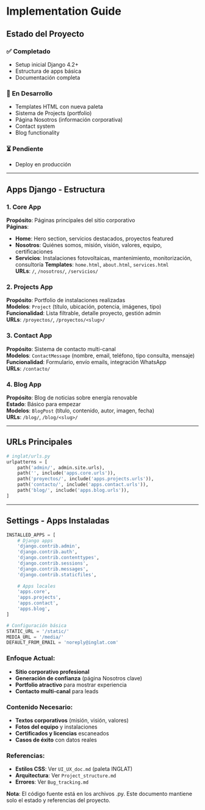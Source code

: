 # Implementation Guide

## Estado del Proyecto

### ✅ Completado
- Setup inicial Django 4.2+
- Estructura de apps básica
- Documentación completa

### 🔄 En Desarrollo  
- Templates HTML con nueva paleta
- Sistema de Projects (portfolio)
- Página Nosotros (información corporativa)
- Contact system
- Blog functionality

### ⏳ Pendiente

- Deploy en producción

---

## Apps Django - Estructura

### 1. Core App
**Propósito**: Páginas principales del sitio corporativo  
**Páginas**:
- **Home**: Hero section, servicios destacados, proyectos featured
- **Nosotros**: Quiénes somos, misión, visión, valores, equipo, certificaciones
- **Servicios**: Instalaciones fotovoltaicas, mantenimiento, monitorización, consultoría
**Templates**: `home.html`, `about.html`, `services.html`  
**URLs**: `/`, `/nosotros/`, `/servicios/`

### 2. Projects App  
**Propósito**: Portfolio de instalaciones realizadas  
**Modelos**: `Project` (título, ubicación, potencia, imágenes, tipo)  
**Funcionalidad**: Lista filtrable, detalle proyecto, gestión admin  
**URLs**: `/proyectos/`, `/proyectos/<slug>/`

### 3. Contact App
**Propósito**: Sistema de contacto multi-canal  
**Modelos**: `ContactMessage` (nombre, email, teléfono, tipo consulta, mensaje)  
**Funcionalidad**: Formulario, envío emails, integración WhatsApp  
**URLs**: `/contacto/`

### 4. Blog App
**Propósito**: Blog de noticias sobre energía renovable  
**Estado**: Básico para empezar  
**Modelos**: `BlogPost` (título, contenido, autor, imagen, fecha)  
**URLs**: `/blog/`, `/blog/<slug>/`

---

## URLs Principales
```python
# inglat/urls.py
urlpatterns = [
    path('admin/', admin.site.urls),
    path('', include('apps.core.urls')),
    path('proyectos/', include('apps.projects.urls')),  
    path('contacto/', include('apps.contact.urls')),
    path('blog/', include('apps.blog.urls')),
]
```

---

## Settings - Apps Instaladas
```python
INSTALLED_APPS = [
    # Django apps
    'django.contrib.admin',
    'django.contrib.auth',
    'django.contrib.contenttypes',
    'django.contrib.sessions',
    'django.contrib.messages',
    'django.contrib.staticfiles',
    
    # Apps locales
    'apps.core',
    'apps.projects',
    'apps.contact',
    'apps.blog',
]

# Configuración básica
STATIC_URL = '/static/'
MEDIA_URL = '/media/'
DEFAULT_FROM_EMAIL = 'noreply@inglat.com'
```

### Enfoque Actual:
- **Sitio corporativo profesional** 
- **Generación de confianza** (página Nosotros clave)
- **Portfolio atractivo** para mostrar experiencia
- **Contacto multi-canal** para leads

### Contenido Necesario:
- **Textos corporativos** (misión, visión, valores)
- **Fotos del equipo** y instalaciones
- **Certificados y licencias** escaneados
- **Casos de éxito** con datos reales

### Referencias:
- **Estilos CSS**: Ver `UI_UX_doc.md` (paleta INGLAT)
- **Arquitectura**: Ver `Project_structure.md`  
- **Errores**: Ver `Bug_tracking.md`

**Nota**: El código fuente está en los archivos .py. Este documento mantiene solo el estado y referencias del proyecto.